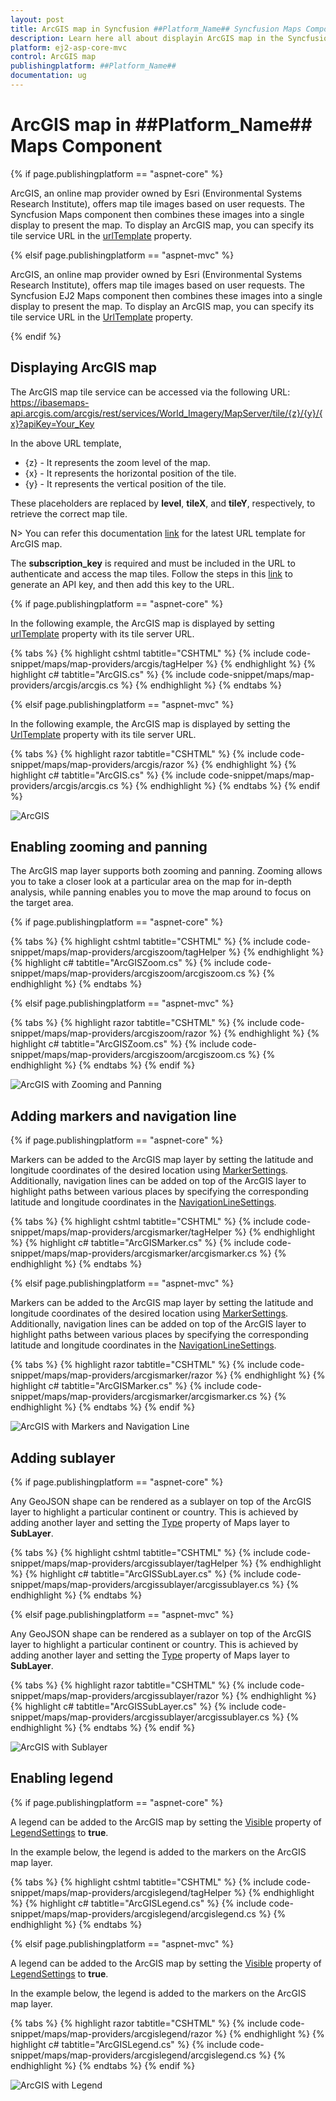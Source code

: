 ```yaml
---
layout: post
title: ArcGIS map in Syncfusion ##Platform_Name## Syncfusion Maps Component
description: Learn here all about displayin ArcGIS map in the Syncfusion ##Platform_Name## Maps component and much more details.
platform: ej2-asp-core-mvc
control: ArcGIS map
publishingplatform: ##Platform_Name##
documentation: ug
---
```


# ArcGIS map in ##Platform_Name## Maps Component

{% if page.publishingplatform == "aspnet-core" %}

ArcGIS, an online map provider owned by Esri (Environmental Systems Research Institute), offers map tile images based on user requests. The Syncfusion Maps component then combines these images into a single display to present the map. To display an ArcGIS map, you can specify its tile service URL in the [urlTemplate](https://help.syncfusion.com/cr/aspnetcore-js2/Syncfusion.EJ2.Maps.MapsLayer.html#Syncfusion_EJ2_Maps_MapsLayer_UrlTemplate) property.

{% elsif page.publishingplatform == "aspnet-mvc" %}

ArcGIS, an online map provider owned by Esri (Environmental Systems Research Institute), offers map tile images based on user requests. The Syncfusion EJ2 Maps component then combines these images into a single display to present the map. To display an ArcGIS map, you can specify its tile service URL in the [UrlTemplate](https://help.syncfusion.com/cr/aspnetmvc-js2/Syncfusion.EJ2.Maps.MapsLayer.html#Syncfusion_EJ2_Maps_MapsLayer_UrlTemplate) property.

{% endif %}

## Displaying ArcGIS map

The ArcGIS map tile service can be accessed via the following URL:
https://ibasemaps-api.arcgis.com/arcgis/rest/services/World_Imagery/MapServer/tile/{z}/{y}/{x}?apiKey=Your_Key

In the above URL template,

* {z} - It represents the zoom level of the map.
* {x} - It represents the horizontal position of the tile.
* {y} - It represents the vertical position of the tile. 

These placeholders are replaced by **level**, **tileX**, and **tileY**, respectively, to retrieve the correct map tile.

N> You can refer this documentation [link](https://www.esri.com/arcgis-blog/products/developers/developers/open-source-developers-time-to-upgrade-to-the-new-arcgis-basemap-layer-service/) for the latest URL template for ArcGIS map.

The **subscription_key** is required and must be included in the URL to authenticate and access the map tiles. Follow the steps in this [link](https://developers.arcgis.com/documentation/security-and-authentication/api-key-authentication/tutorials/create-an-api-key/) to generate an API key, and then add this key to the URL.

{% if page.publishingplatform == "aspnet-core" %}

In the following example, the ArcGIS map is displayed by setting [urlTemplate](https://help.syncfusion.com/cr/aspnetcore-js2/Syncfusion.EJ2.Maps.MapsLayer.html#Syncfusion_EJ2_Maps_MapsLayer_UrlTemplate) property with its tile server URL.

{% tabs %}
{% highlight cshtml tabtitle="CSHTML" %}
{% include code-snippet/maps/map-providers/arcgis/tagHelper %}
{% endhighlight %}
{% highlight c# tabtitle="ArcGIS.cs" %}
{% include code-snippet/maps/map-providers/arcgis/arcgis.cs %}
{% endhighlight %}
{% endtabs %}

{% elsif page.publishingplatform == "aspnet-mvc" %}

In the following example, the ArcGIS map is displayed by setting the [UrlTemplate](https://help.syncfusion.com/cr/aspnetmvc-js2/Syncfusion.EJ2.Maps.MapsLayer.html#Syncfusion_EJ2_Maps_MapsLayer_UrlTemplate) property with its tile server URL.

{% tabs %}
{% highlight razor tabtitle="CSHTML" %}
{% include code-snippet/maps/map-providers/arcgis/razor %}
{% endhighlight %}
{% highlight c# tabtitle="ArcGIS.cs" %}
{% include code-snippet/maps/map-providers/arcgis/arcgis.cs %}
{% endhighlight %}
{% endtabs %}
{% endif %}

![ArcGIS](../images/MapProviders/Arcgis/arcgis.png)

## Enabling zooming and panning

The ArcGIS map layer supports both zooming and panning. Zooming allows you to take a closer look at a particular area on the map for in-depth analysis, while panning enables you to move the map around to focus on the target area.

{% if page.publishingplatform == "aspnet-core" %}

{% tabs %}
{% highlight cshtml tabtitle="CSHTML" %}
{% include code-snippet/maps/map-providers/arcgiszoom/tagHelper %}
{% endhighlight %}
{% highlight c# tabtitle="ArcGISZoom.cs" %}
{% include code-snippet/maps/map-providers/arcgiszoom/arcgiszoom.cs %}
{% endhighlight %}
{% endtabs %}

{% elsif page.publishingplatform == "aspnet-mvc" %}

{% tabs %}
{% highlight razor tabtitle="CSHTML" %}
{% include code-snippet/maps/map-providers/arcgiszoom/razor %}
{% endhighlight %}
{% highlight c# tabtitle="ArcGISZoom.cs" %}
{% include code-snippet/maps/map-providers/arcgiszoom/arcgiszoom.cs %}
{% endhighlight %}
{% endtabs %}
{% endif %}

![ArcGIS with Zooming and Panning](../images/MapProviders/Arcgis/arcgis-zooming.png)

## Adding markers and navigation line

{% if page.publishingplatform == "aspnet-core" %}

Markers can be added to the ArcGIS map layer by setting the latitude and longitude coordinates of the desired location using [MarkerSettings](https://help.syncfusion.com/cr/aspnetcore-js2/Syncfusion.EJ2.Maps.MapsLayer.html#Syncfusion_EJ2_Maps_MapsLayer_MarkerSettings). Additionally, navigation lines can be added on top of the ArcGIS layer to highlight paths between various places by specifying the corresponding latitude and longitude coordinates in the [NavigationLineSettings](https://help.syncfusion.com/cr/aspnetcore-js2/Syncfusion.EJ2.Maps.MapsLayer.html#Syncfusion_EJ2_Maps_MapsLayer_NavigationLineSettings).

{% tabs %}
{% highlight cshtml tabtitle="CSHTML" %}
{% include code-snippet/maps/map-providers/arcgismarker/tagHelper %}
{% endhighlight %}
{% highlight c# tabtitle="ArcGISMarker.cs" %}
{% include code-snippet/maps/map-providers/arcgismarker/arcgismarker.cs %}
{% endhighlight %}
{% endtabs %}

{% elsif page.publishingplatform == "aspnet-mvc" %}

Markers can be added to the ArcGIS map layer by setting the latitude and longitude coordinates of the desired location using [MarkerSettings](https://help.syncfusion.com/cr/aspnetmvc-js2/Syncfusion.EJ2.Maps.MapsLayer.html#Syncfusion_EJ2_Maps_MapsLayer_MarkerSettings). Additionally, navigation lines can be added on top of the ArcGIS layer to highlight paths between various places by specifying the corresponding latitude and longitude coordinates in the [NavigationLineSettings](https://help.syncfusion.com/cr/aspnetmvc-js2/Syncfusion.EJ2.Maps.MapsLayer.html#Syncfusion_EJ2_Maps_MapsLayer_NavigationLineSettings).

{% tabs %}
{% highlight razor tabtitle="CSHTML" %}
{% include code-snippet/maps/map-providers/arcgismarker/razor %}
{% endhighlight %}
{% highlight c# tabtitle="ArcGISMarker.cs" %}
{% include code-snippet/maps/map-providers/arcgismarker/arcgismarker.cs %}
{% endhighlight %}
{% endtabs %}
{% endif %}

![ArcGIS with Markers and Navigation Line](../images/MapProviders/Arcgis/arcgis-marker-and-line.png)

## Adding sublayer

{% if page.publishingplatform == "aspnet-core" %}

Any GeoJSON shape can be rendered as a sublayer on top of the ArcGIS layer to highlight a particular continent or country. This is achieved by adding another layer and setting the [Type](https://help.syncfusion.com/cr/aspnetcore-js2/Syncfusion.EJ2.Maps.MapsLayer.html#Syncfusion_EJ2_Maps_MapsLayer_Type) property of Maps layer to **SubLayer**.

{% tabs %}
{% highlight cshtml tabtitle="CSHTML" %}
{% include code-snippet/maps/map-providers/arcgissublayer/tagHelper %}
{% endhighlight %}
{% highlight c# tabtitle="ArcGISSubLayer.cs" %}
{% include code-snippet/maps/map-providers/arcgissublayer/arcgissublayer.cs %}
{% endhighlight %}
{% endtabs %}

{% elsif page.publishingplatform == "aspnet-mvc" %}

Any GeoJSON shape can be rendered as a sublayer on top of the ArcGIS layer to highlight a particular continent or country. This is achieved by adding another layer and setting the [Type](https://help.syncfusion.com/cr/aspnetmvc-js2/Syncfusion.EJ2.Maps.MapsLayer.html#Syncfusion_EJ2_Maps_MapsLayer_Type) property of Maps layer to **SubLayer**.

{% tabs %}
{% highlight razor tabtitle="CSHTML" %}
{% include code-snippet/maps/map-providers/arcgissublayer/razor %}
{% endhighlight %}
{% highlight c# tabtitle="ArcGISSubLayer.cs" %}
{% include code-snippet/maps/map-providers/arcgissublayer/arcgissublayer.cs %}
{% endhighlight %}
{% endtabs %}
{% endif %}

![ArcGIS with Sublayer](../images/MapProviders/Arcgis/arcgis-sublayer.png)

## Enabling legend

{% if page.publishingplatform == "aspnet-core" %}

A legend can be added to the ArcGIS map by setting the [Visible](https://help.syncfusion.com/cr/aspnetcore-js2/Syncfusion.EJ2.Maps.MapsLegendSettings.html#Syncfusion_EJ2_Maps_MapsLegendSettings_Visible) property of [LegendSettings](https://help.syncfusion.com/cr/aspnetcore-js2/Syncfusion.EJ2.Maps.Maps.html#Syncfusion_EJ2_Maps_Maps_LegendSettings) to **true**.

In the example below, the legend is added to the markers on the ArcGIS map layer.

{% tabs %}
{% highlight cshtml tabtitle="CSHTML" %}
{% include code-snippet/maps/map-providers/arcgislegend/tagHelper %}
{% endhighlight %}
{% highlight c# tabtitle="ArcGISLegend.cs" %}
{% include code-snippet/maps/map-providers/arcgislegend/arcgislegend.cs %}
{% endhighlight %}
{% endtabs %}

{% elsif page.publishingplatform == "aspnet-mvc" %}

A legend can be added to the ArcGIS map by setting the [Visible](https://help.syncfusion.com/cr/aspnetmvc-js2/Syncfusion.EJ2.Maps.MapsLegendSettings.html#Syncfusion_EJ2_Maps_MapsLegendSettings_Visible) property of [LegendSettings](https://help.syncfusion.com/cr/aspnetmvc-js2/Syncfusion.EJ2.Maps.Maps.html#Syncfusion_EJ2_Maps_Maps_LegendSettings) to **true**.

In the example below, the legend is added to the markers on the ArcGIS map layer.

{% tabs %}
{% highlight razor tabtitle="CSHTML" %}
{% include code-snippet/maps/map-providers/arcgislegend/razor %}
{% endhighlight %}
{% highlight c# tabtitle="ArcGISLegend.cs" %}
{% include code-snippet/maps/map-providers/arcgislegend/arcgislegend.cs %}
{% endhighlight %}
{% endtabs %}
{% endif %}

![ArcGIS with Legend](../images/MapProviders/Arcgis/arcgis-legend.png)
